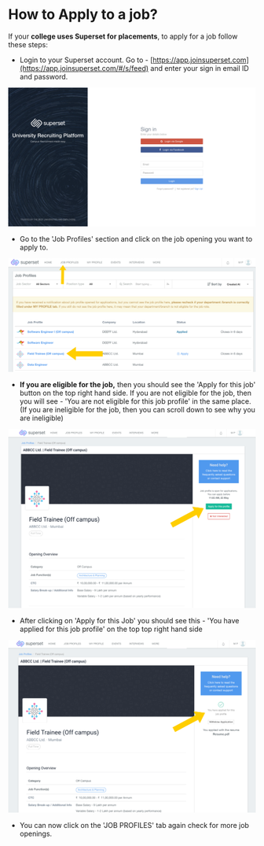 # How to Apply to a job?

If your **college uses Superset for placements**, to apply for a job follow these steps:

* Login to your Superset account. Go to - [https://app.joinsuperset.com](https://app.joinsuperset.com/#/s/feed) and enter your sign in email ID and password.

![](../../.gitbook/assets/image%20%28159%29.png)

* Go to the 'Job Profiles' section and click on the job opening you want to apply to.

![](../../.gitbook/assets/image%20%28185%29.png)

* **If you are eligible for the job,** then you should see the 'Apply for this job' button on the top right hand side. If you are not eligible for the job, then you will see - 'You are not eligible for this job profile' in the same place. \(If you are ineligible for the job, then you can scroll down to see why you are ineligible\)

![](../../.gitbook/assets/image%20%28168%29.png)

* After clicking on 'Apply for this Job' you should see this - 'You have applied for this job profile' on the top top right hand side

![](../../.gitbook/assets/image%20%28188%29.png)

* You can now click on the 'JOB PROFILES' tab again check for more job openings.



